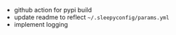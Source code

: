 - github action for pypi build
- update readme to reflect `~/.sleepyconfig/params.yml`
- implement logging